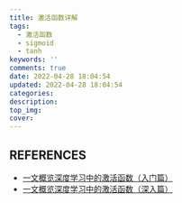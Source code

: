 ```yaml
---
title: 激活函数详解
tags:
  - 激活函数
  - sigmoid
  - tanh
keywords: ''
comments: true
date: 2022-04-28 18:04:54
updated: 2022-04-28 18:04:54
categories:
description:
top_img:
cover:
---
```






## REFERENCES
- [一文概览深度学习中的激活函数（入门篇）](https://zhuanlan.zhihu.com/p/98472075)
- [一文概览深度学习中的激活函数（深入篇）](https://zhuanlan.zhihu.com/p/98974388)








